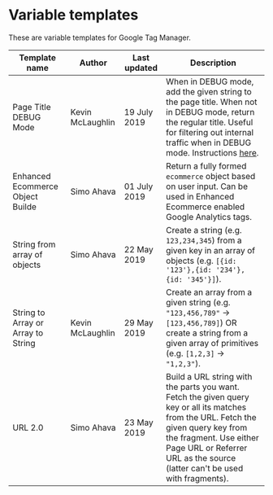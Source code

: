# Variable templates

These are variable templates for Google Tag Manager.

| Template name                      | Author           | Last updated | Description                                                                                                                                                                                                                                  |
| ---------------------------------- | ---------------- | ------------ | -------------------------------------------------------------------------------------------------------------------------------------------------------------------------------------------------------------------------------------------- |
| Page Title DEBUG Mode              | Kevin McLaughlin | 19 July 2019 | When in DEBUG mode, add the given string to the page title. When not in DEBUG mode, return the regular title. Useful for filtering out internal traffic when in DEBUG mode. Instructions [here](https://bit.ly/2Y3cxIX).                     |
| Enhanced Ecommerce Object Builde   | Simo Ahava       | 01 July 2019 | Return a fully formed `ecommerce` object based on user input. Can be used in Enhanced Ecommerce enabled Google Analytics tags.                                                                                                               |
| String from array of objects       | Simo Ahava       | 22 May 2019  | Create a string (e.g. `123,234,345`) from a given key in an array of objects (e.g. `[{id: '123'},{id: '234'},{id: '345'}]`).                                                                                                                 |
| String to Array or Array to String | Kevin McLaughlin | 29 May 2019  | Create an array from a given string (e.g. `"123,456,789"` -> `[123,456,789]`) OR create a string from a given array of primitives (e.g. `[1,2,3]` -> `"1,2,3"`).                                                                             |
| URL 2.0                            | Simo Ahava       | 23 May 2019  | Build a URL string with the parts you want. Fetch the given query key or all its matches from the URL. Fetch the given query key from the fragment. Use either Page URL or Referrer URL as the source (latter can't be used with fragments). |
